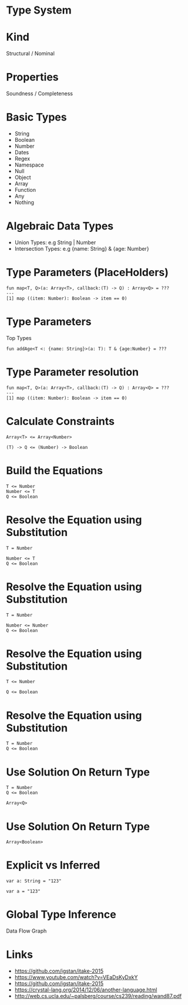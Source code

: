 # Type System

# Kind

Structural / Nominal

# Properties

Soundness / Completeness

# Basic Types

- String
- Boolean
- Number
- Dates
- Regex
- Namespace
- Null
- Object
- Array
- Function
- Any
- Nothing

# Algebraic Data Types

- Union Types: e.g String | Number
- Intersection Types: e.g {name: String} & {age: Number}

# Type Parameters (PlaceHolders)

```
fun map<T, Q>(a: Array<T>, callback:(T) -> Q) : Array<Q> = ???
---
[1] map ((item: Number): Boolean -> item == 0)
```

# Type Parameters 

Top Types

```
fun addAge<T <: {name: String}>(a: T): T & {age:Number} = ???
```

# Type Parameter resolution

```
fun map<T, Q>(a: Array<T>, callback:(T) -> Q) : Array<Q> = ???
---
[1] map ((item: Number): Boolean -> item == 0)
```

# Calculate Constraints

```
Array<T> <= Array<Number>
```
```
(T) -> Q <= (Number) -> Boolean
```

# Build the Equations

```
T <= Number
Number <= T
Q <= Boolean
```
# Resolve the Equation using Substitution

```
T = Number
```

```
Number <= T
Q <= Boolean
```

# Resolve the Equation using Substitution

```
T = Number
```

```
Number <= Number
Q <= Boolean
```

# Resolve the Equation using Substitution

```
T <= Number
```

```
Q <= Boolean
```

# Resolve the Equation using Substitution

```
T = Number
Q <= Boolean
```

# Use Solution On Return Type

```
T = Number
Q <= Boolean
```

```
Array<Q>
```

# Use Solution On Return Type

```
Array<Boolean>
```

# Explicit vs Inferred

```
var a: String = "123"
```

```
var a = "123"
```

# Global Type Inference

Data Flow Graph

# Links

* https://github.com/igstan/itake-2015
* https://www.youtube.com/watch?v=VEaDsKyDxkY
* https://github.com/igstan/itake-2015
* https://crystal-lang.org/2014/12/06/another-language.html
* http://web.cs.ucla.edu/~palsberg/course/cs239/reading/wand87.pdf
